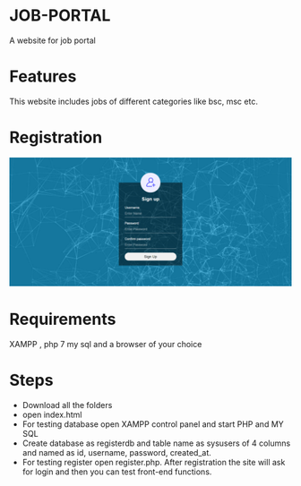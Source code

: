 # JOB-PORTAL
A website for job portal
# Features
This website includes jobs of different categories like bsc, msc etc.
# Registration
![](screenshots/registration.PNG)
# Requirements
XAMPP , php 7 my sql and a browser of your choice
# Steps
* Download all the folders
* open index.html
* For testing database open XAMPP control panel and start PHP and MY SQL
* Create database as registerdb and table name as sysusers of 4 columns and named as id, username, password, created_at.
* For testing register open register.php. After registration the site will ask for login and then you can test front-end functions.
